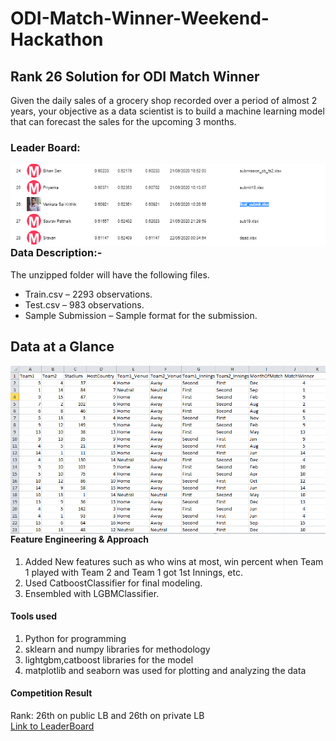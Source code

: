 # ODI-Match-Winner-Weekend-Hackathon
**Rank 26 Solution for ODI Match Winner** 
-------------------------------------
Given the daily sales of a grocery shop recorded over a period of almost 2 years, your objective as a data scientist is to build a machine learning model that can forecast the sales for the upcoming 3 months.
### Leader Board:
<img src="LB.png"
     alt="Markdown Monster icon"
     style="float: left; margin-right: 10px;" />
### Data Description:-
The unzipped folder will have the following files.
- Train.csv –  2293 observations.
- Test.csv –  983 observations.
- Sample Submission – Sample format for the submission.
## Data at a Glance
<img src="Data.png"
     alt="Markdown Monster icon"
     style="float: left; margin-right: 10px;" />
#### Feature Engineering & Approach
1. Added New features such as who wins at most, win percent when Team 1 played with Team 2 and Team 1 got 1st Innings, etc.
2. Used CatboostClassifier for final modeling.
3. Ensembled with LGBMClassifier.
#### Tools used
1. Python for programming
2. sklearn and numpy libraries for methodology
3. lightgbm,catboost libraries for the model
4. matplotlib and seaborn was used for plotting and analyzing the data
#### Competition Result
Rank: 26th on public LB and 26th on private LB\
[Link to LeaderBoard](https://www.machinehack.com/course/odi-match-winner-weekend-hackathon-9/leaderboard)

     
